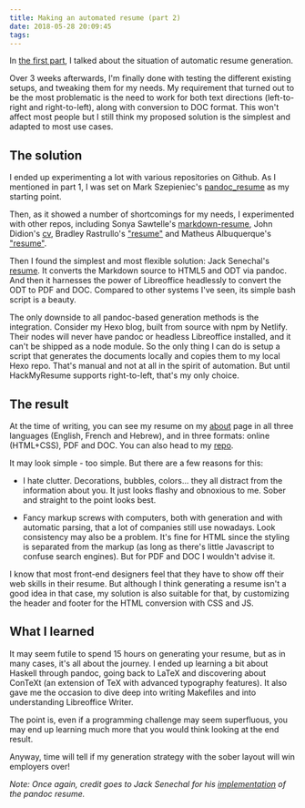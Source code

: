 ```yaml
---
title: Making an automated resume (part 2)
date: 2018-05-28 20:09:45
tags:
---
```


In [the first part](/150-resume/), I talked about the situation of automatic resume generation.

Over 3 weeks afterwards, I'm finally done with testing the different existing setups, and tweaking them for my needs. My requirement that turned out to be the most problematic is the need to work for both text directions (left-to-right and right-to-left), along with conversion to DOC format. This won't affect most people but I still think my proposed solution is the simplest and adapted to most use cases.

## The solution

I ended up experimenting a lot with various repositories on Github. As I mentioned in part 1, I was set on Mark Szepieniec's [pandoc_resume](https://github.com/mszep/pandoc_resume) as my starting point.

Then, as it showed a number of shortcomings for my needs, I experimented with other repos, including Sonya Sawtelle's [markdown-resume](https://github.com/sdsawtelle/markdown-resume), John Didion's [cv](https://github.com/jdidion/cv), Bradley Rastrullo's ["resume"](https://github.com/brastrullo/resume) and Matheus Albuquerque's ["resume"](https://github.com/ythecombinator).

Then I found the simplest and most flexible solution: Jack Senechal's [resume](https://github.com/jacksenechal/resume). It converts the Markdown source to HTML5 and ODT via pandoc. And then it harnesses the power of Libreoffice headlessly to convert the ODT to PDF and DOC. Compared to other systems I've seen, its simple bash script is a beauty.

The only downside to all pandoc-based generation methods is the integration. Consider my Hexo blog, built from source with npm by Netlify. Their nodes will never have pandoc or headless Libreoffice installed, and it can't be shipped as a node module. So the only thing I can do is setup a script that generates the documents locally and copies them to my local Hexo repo. That's manual and not at all in the spirit of automation. But until HackMyResume supports right-to-left, that's my only choice.

## The result

At the time of writing, you can see my resume on my [about](/about) page in all three languages (English, French and Hebrew), and in three formats: online (HTML+CSS), PDF and DOC. You can also head to my [repo](https://github.com/fedidat/resume).

It may look simple - too simple. But there are a few reasons for this: 

* I hate clutter. Decorations, bubbles, colors... they all distract from the information about you. It just looks flashy and obnoxious to me. Sober and straight to the point looks best.

* Fancy markup screws with computers, both with generation and with automatic parsing, that a lot of companies still use nowadays. Look consistency may also be a problem. It's fine for HTML since the styling is separated from the markup (as long as there's little Javascript to confuse search engines). But for PDF and DOC I wouldn't advise it.

I know that most front-end designers feel that they have to show off their web skills in their resume. But although I think generating a resume isn't a good idea in that case, my solution is also suitable for that, by customizing the header and footer for the HTML conversion with CSS and JS.

## What I learned

It may seem futile to spend 15 hours on generating your resume, but as in many cases, it's all about the journey. I ended up learning a bit about Haskell through pandoc, going back to LaTeX and discovering about ConTeXt (an extension of TeX with advanced typography features). It also gave me the occasion to dive deep into writing Makefiles and into understanding Libreoffice Writer.

The point is, even if a programming challenge may seem superfluous, you may end up learning much more that you would think looking at the end result.

Anyway, time will tell if my generation strategy with the sober layout will win employers over!

*Note: Once again, credit goes to Jack Senechal for his [implementation](https://github.com/jacksenechal/resume) of the pandoc resume.*